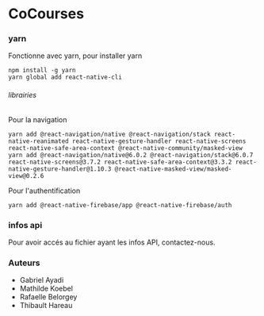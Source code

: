 # CoCourses

### yarn
Fonctionne avec yarn, pour installer yarn
```
npm install -g yarn
yarn global add react-native-cli
```

###### librairies
Pour la navigation
```
yarn add @react-navigation/native @react-navigation/stack react-native-reanimated react-native-gesture-handler react-native-screens react-native-safe-area-context @react-native-community/masked-view
yarn add @react-navigation/native@6.0.2 @react-navigation/stack@6.0.7 react-native-screens@3.7.2 react-native-safe-area-context@3.3.2 react-native-gesture-handler@1.10.3 @react-native-masked-view/masked-view@0.2.6
```

Pour l'authentification
```
yarn add @react-native-firebase/app @react-native-firebase/auth
```

### infos api
Pour avoir accés au fichier ayant les infos API, contactez-nous.

### Auteurs
- Gabriel Ayadi
- Mathilde Koebel
- Rafaelle Belorgey
- Thibault Hareau